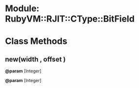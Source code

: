 # Module: RubyVM::RJIT::CType::BitField
    



# Class Methods
## new(width , offset ) [](#method-c-new)
**@param** [Integer] 

**@param** [Integer] 


